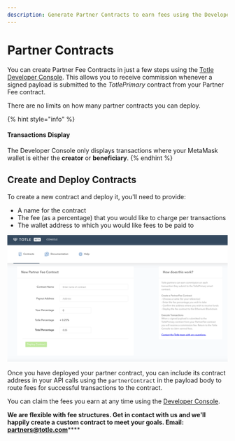 ```yaml
---
description: Generate Partner Contracts to earn fees using the Developer Console.
---
```


# Partner Contracts

You can create Partner Fee Contracts in just a few steps using the [Totle Developer Console](http://console.totle.com/). This allows you to receive commission whenever a signed payload is submitted to the _TotlePrimary_ contract from your Partner Fee contract.

There are no limits on how many partner contracts you can deploy.

{% hint style="info" %}
#### Transactions Display

The Developer Console only displays transactions where your MetaMask wallet is either the **creator** or **beneficiary**.
{% endhint %}

## Create and Deploy Contracts

To create a new contract and deploy it, you'll need to provide:

* A name for the contract
* The fee \(as a percentage\) that you would like to charge per transactions
* The wallet address to which you would like fees to be paid to

![](../.gitbook/assets/screen-shot-2020-02-06-at-3.35.05-pm.png)

Once you have deployed your partner contract, you can include its contract address in your API calls using the `partnerContract` in the payload body to route fees for successful transactions to the contract.

You can claim the fees you earn at any time using the [Developer Console](http://console.totle.com/).

**We are flexible with fee structures. Get in contact with us and we'll happily create a custom contract to meet your goals. Email:** [**partners@totle.com**](mailto:partners@totle.com)\*\*\*\*

